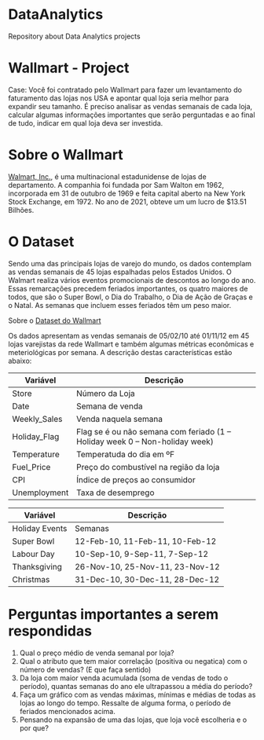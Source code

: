 # DataAnalytics
Repository about Data Analytics projects

# Wallmart - Project

Case: Você foi contratado pelo Wallmart para fazer um levantamento do faturamento das lojas nos USA e apontar qual loja seria melhor para expandir seu tamanho. É preciso analisar as vendas semanais de cada loja, calcular algumas informações importantes que serão perguntadas e ao final de tudo, indicar em qual loja deva ser investida.

# Sobre o Wallmart
[Walmart, Inc.](https://pt.wikipedia.org/wiki/Walmart), é uma multinacional estadunidense de lojas de departamento. A companhia foi fundada por Sam Walton em 1962, incorporada em 31 de outubro de 1969 e feita capital aberto na New York Stock Exchange, em 1972. No ano de 2021, obteve um um lucro de $13.51 Bilhões.

# O Dataset

Sendo uma das principais lojas de varejo do mundo, os dados contemplam as vendas semanais de 45 lojas espalhadas pelos Estados Unidos. O Walmart realiza vários eventos promocionais de descontos ao longo do ano. Essas remarcações precedem feriados importantes, os quatro maiores de todos, que são o Super Bowl, o Dia do Trabalho, o Dia de Ação de Graças e o Natal. As semanas que incluem esses feriados têm um peso maior.

Sobre o [Dataset do Wallmart](https://www.kaggle.com/yasserh/walmart-dataset)

Os dados apresentam as vendas semanais de 05/02/10 até 01/11/12 em 45 lojas varejistas da rede Wallmart e também algumas métricas econômicas e meteriológicas por semana. A descrição destas características estão abaixo:

Variável | Descrição
--- | ---
Store | Número da Loja
Date | Semana de venda
Weekly_Sales | Venda naquela semana
Holiday_Flag | Flag se é ou não semana com feriado (1 – Holiday week 0 – Non-holiday week)
Temperature | Temperatuda do dia em ºF
Fuel_Price | Preço do combustível na região da loja
CPI | Índice de preços ao consumidor
Unemployment | Taxa de desemprego

Variável | Descrição
--- | ---
Holiday Events | Semanas
Super Bowl |  12-Feb-10, 11-Feb-11, 10-Feb-12
Labour Day | 10-Sep-10, 9-Sep-11, 7-Sep-12
Thanksgiving |  26-Nov-10, 25-Nov-11, 23-Nov-12
Christmas |  31-Dec-10, 30-Dec-11, 28-Dec-12

# Perguntas importantes a serem respondidas

1. Qual o preço médio de venda semanal por loja?
2. Qual o atributo que tem maior correlação (positiva ou negatica) com o número de vendas? (E que faça sentido)
3. Da loja com maior venda acumulada (soma de vendas de todo o período), quantas semanas do ano ele ultrapassou a média do período?
4. Faça um gráfico com as vendas máximas, mínimas e médias de todas as lojas ao longo do tempo. Ressalte de alguma forma, o período de feriados mencionados acima.
5. Pensando na expansão de uma das lojas, que loja você escolheria e o por que?  
